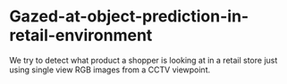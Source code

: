 # Gazed-at-object-prediction-in-retail-environment
We try to detect what product a shopper is looking at in a retail store just using single view RGB images from a CCTV viewpoint.
